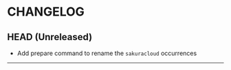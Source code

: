 CHANGELOG
=========

## HEAD (Unreleased)
* Add prepare command to rename the `sakuracloud` occurrences

---

